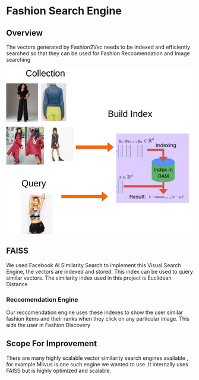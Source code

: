 # Fashion Search Engine

## Overview

The vectors generated by Fashion2Vec needs to be indexed and efficiently searched so that they can be used for Fashion Reccomendation 
and Image searching


<img src="images/faiss.png" alt="Indexing Vectors">

## FAISS

We used Facebook AI Similarity Search to implement this Visual Search Engine, the vectors are indexed and stored.
This index can be used to query similar vectors. The similarity index used in this project is Euclidean Distance

### Reccomendation Engine

Our reccomendation engine uses these indexes to show the user similar fashion items and their ranks when they click on any particular image.
This aids the user in Fashion Discovery

## Scope For Improvement

There are many highly scalable vector similarity search engines available , for example Milvus is one such engine we wanted to use. It internally uses FAISS but is highly optimized and scalable.